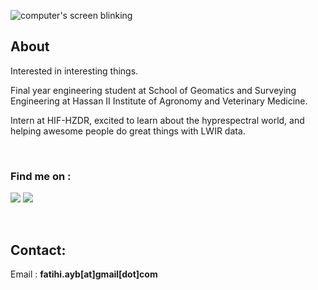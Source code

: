 ![computer's screen blinking](https://ayoubft.github.io/img/computer.gif)

## About

Interested in interesting things.

Final year engineering student at School of Geomatics and Surveying Engineering at Hassan II Institute of Agronomy and Veterinary Medicine.

Intern at HIF-HZDR, excited to learn about the hyprespectral world, and helping awesome people do great things with LWIR data.

&nbsp;

### Find me on :

<a href="https://www.linkedin.com/in/ayoub-fatihi/" target="_blank"><img src="https://img.shields.io/badge/LinkedIn-0077B5?style=for-the-badge&logo=linkedin&logoColor=white"/></a>
<a href="https://www.github.com/ayoubft" target="_blank"><img src="https://img.shields.io/badge/GitHub-100000?style=for-the-badge&logo=github&logoColor=white"/></a>

&nbsp;

## Contact:

Email : **fatihi.ayb[at]gmail[dot]com**
